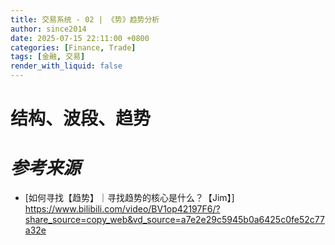 ```yaml
---
title: 交易系统 - 02 | 《势》趋势分析
author: since2014
date: 2025-07-15 22:11:00 +0800
categories: [Finance, Trade]
tags: [金融, 交易]
render_with_liquid: false
---
```


# 结构、波段、趋势








# *参考来源*

+ [如何寻找【趋势】｜寻找趋势的核心是什么？【Jim】] https://www.bilibili.com/video/BV1op42197F6/?share_source=copy_web&vd_source=a7e2e29c5945b0a6425c0fe52c77a32e

